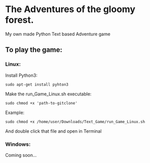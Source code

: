 # The Adventures of the gloomy forest.
My own made Python Text based Adventure game

## To play the game:

### Linux:
Install Python3:
```
sudo apt-get install pyhton3
```

Make the run_Game_Linux.sh executable:
```
sudo chmod +x 'path-to-gitclone'
```

Example:
```
sudo chmod +x /home/user/Downloads/Text_Game/run_Game_Linux.sh
```

And double click that file and open in Terminal

### Windows:
Coming soon...
